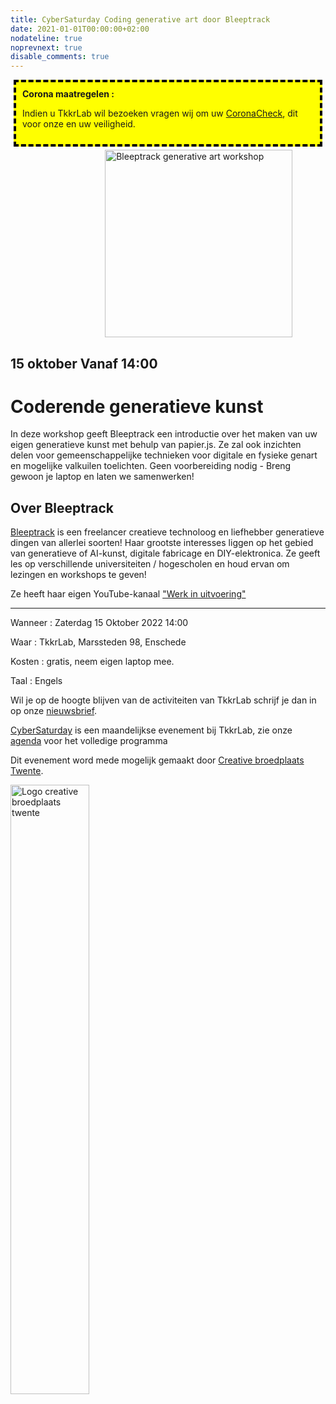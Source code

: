```yaml
---
title: CyberSaturday Coding generative art door Bleeptrack
date: 2021-01-01T00:00:00+02:00
nodateline: true
noprevnext: true
disable_comments: true
---
```

<div style="background: yellow;margin: 5px;padding:10px;border: 4px dashed black;">
<strong>Corona maatregelen :</strong><p>
Indien u TkkrLab wil bezoeken vragen wij om uw <a href="https://coronacheck.nl/">CoronaCheck</a>, dit voor onze en uw veiligheid.
</div>

<img alt="Bleeptrack generative art workshop" src="/images/bleeptrack.jpg" width="300px" height="300px" style="margin: 0px 30%;">

## 15 oktober Vanaf 14:00 ##

# Coderende generatieve kunst
In deze workshop geeft Bleeptrack een introductie over het maken van uw eigen generatieve kunst met behulp van papier.js. Ze zal ook inzichten delen voor gemeenschappelijke technieken voor digitale en fysieke genart en mogelijke valkuilen toelichten. Geen voorbereiding nodig - Breng gewoon je laptop en laten we samenwerken!

## Over Bleeptrack
[Bleeptrack](https://www.bleeptrack.de/) is een freelancer creatieve technoloog en liefhebber  generatieve dingen van allerlei soorten!
Haar grootste interesses liggen op het gebied van generatieve of AI-kunst, digitale fabricage en DIY-elektronica. Ze geeft les op verschillende universiteiten / hogescholen en houd ervan om lezingen en workshops te geven!

Ze heeft haar eigen YouTube-kanaal ["Werk in uitvoering"](https://www.youtube.com/c/bleeptracde)
<hr>
Wanneer : Zaterdag 15 Oktober 2022 14:00

Waar : TkkrLab, Marssteden 98, Enschede

Kosten : gratis, neem eigen laptop mee.

Taal : Engels

Wil je op de hoogte blijven van de activiteiten van TkkrLab schrijf je dan in op onze [nieuwsbrief](http://eepurl.com/gLxrLD).


[CyberSaturday](/cybersaturdays/cybersaturday/) is een maandelijkse evenement bij TkkrLab, zie onze [agenda](/agenda/) voor het volledige programma

Dit evenement word mede mogelijk gemaakt door [Creative broedplaats Twente](http://www.creatievebroedplaatsentwente.nl/).

<img width=50% src="/images/Logo-Creatieve-Broedplaatsen-Twente.jpg"  alt="Logo creative broedplaats twente">